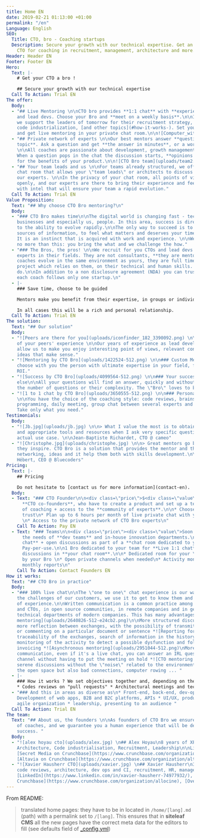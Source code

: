 ```yaml
---
title: Home EN
date: 2019-02-21 01:13:00 +01:00
permalink: "/en"
Language: English
SEO:
  Title: CTO, bro - Coaching startups
  Description: Secure your growth with our technical expertise. Get an experienced
    CTO for coaching in recruitment, management, architecture and more.
Header: Header EN
Footer: Footer EN
Hero:
  Text: |-
    # Get your CTO a bro !

    ## Secure your growth with our technical expertise
  Call To Action: Trial EN
The offer:
  Body:
  - "## Live Mentoring \n\nCTO bro provides **1:1 chat** with **experienced CTOs**
    and lead devs. Choose your Bro and **meet on a weekly basis**.\n\nIn full confidentiality
    we support the leaders of tomorrow for their recruitment strategy, management,
    code industrialization, [and other topics](#how-it-works-). Set your goals together
    and get live mentoring in your private chat room.\n\n![Computer_with_tea.png](uploads/computer_with_tea.png)"
  - "## Private network of experts \n\nOur best mentors answer **questions on any
    topic**. Ask a question and get **the answer in minutes**, or a work day at most.
    \n\nAll coaches are passionate about development, growth management, leadership...
    When a question pops in the chat the discussion starts, **opinions are challenged**
    for the benefits of your product.\n\n![CTO Bro team](uploads/team2.png)"
  - "## Your team leads and us \n\nFor teams already structured, we offer a dedicated
    chat room that allows your \"team leads\" or architects to discuss freely with
    our experts. \n\nIn the privacy of your chat room, all points of view are discussed
    openly, and our experts are there to bring their experience and feed the debates
    with intel that will ensure your team a rapid evolution."
  Call To Action: Trial EN
Value Proposition:
  Text: "## Why choose CTO Bro mentoring?\n"
  Body:
  - "### CTO Bro makes time\n\nThe digital world is changing fast - technology, practices,
    businesses and especially us, people. In this area, success is directly linked
    to the ability to evolve rapidly.\n\nThe only way to succeed is to find the right
    sources of information, to feel what matters and deserves your time and attention.
    It is an instinct that is acquired with work and experience. \n\nWe offer you
    no more than this: you bring the what and we challenge the how."
  - "### The Bros, the pros! \n\nWe recruit for you CTOs and lead devs who are recognized
    experts in their fields. They are not consultants, **they are mentors**.\n\nOur
    coaches evolve in the same environment as yours, they are full time on their ambitious
    project which relies on them, on their technical and human skills. Just like you
    do.\n\nIn addition to a non disclosure agreement (NDA) you can trust them blindly,
    each coach follows only one startup.\n"
  - |-
    ### Save time, choose to be guided

    Mentors make you benefit from their expertise, in groups or individually, occasionally or daily. No matter the method, we want your success.

    In all cases this will be a rich and personal relationship.
  Call To Action: Trial EN
The solution:
  Text: "## Our solution"
  Body:
  - "![Peers are there for you](uploads/iconfinder_182_3390092.png) \n\n### Take advantage
    of your peers' experience \n\nOur years of experience as lead developers and CTOs
    allow us to make you enjoy interesting point of views, relevant contacts and new
    ideas that make sense."
  - "![Mentoring by CTO Bro](uploads/1422524-512.png) \n\n### Custom Mentoring \n\nWe
    choose with you the person with ultimate expertise in your field, for an immediate
    ROI."
  - "![Success by CTO Bro](uploads/4099564-512.png) \n\n### Your success, nothing
    else\n\nAll your questions will find an answer, quickly and without limits in
    the number of questions or their complexity. The \"Bro\" loves to be challenged!"
  - "![1 to 1 chat by CTO Bro](uploads/3650555-512.png) \n\n### Personalize your experience
    \n\nYou have the choice of the coaching style: code reviews, brainstorming, pear
    programming, daily meeting, group chat between several experts and your collaborators.
    Take only what you need."
Testimonials:
  Body:
  - "![Jb.jpg](uploads/jb.jpg) \n\n> What I value the most is to obtain concrete recommendations
    and appropriate tools and resources when I ask very specific questions about my
    actual use case. \n\nJean-Baptiste Richardet, CTO @ cameo"
  - "![Christophe.jpg](uploads/christophe.jpg) \n\n> Great mentors go beyond questions,
    they inspire. CTO Bro is a solution that provides the mentor and the mentee with
    networking, ideas and it help them both with skills development.\n\nChristophe
    Hébert, CEO @ Bluecoders"
Pricing:
  Text: |-
    ## Pricing

    Do not hesitate to [contact us for more information](contact-en).
  Body:
  - Text: "### CTO Founder\n\n<div class=\"price\">$<div class=\"value\">2,690</div>USD/month</div>\n\nFor
      **CTO co-founders**, who have to create a product and set up a team.\n\n**1h/week**
      of coaching + access to the **community of experts**.\n\n* Choose a coach you
      trust\n* Plan up to 6 hours per month of live private chat with your \"bro\"
      \n* Access to the private network of CTO Bro experts\n"
    Call To Action: Pay EN
  - Text: "### Teams\n\n<div class=\"price\"><div class=\"value\">Soon Available</div></div>\n\nFits
      the needs of **dev teams** and in-house innovation departments.\n\n**Live 1:1
      chat** + open discussions as part of a **chat room dedicated to your team**.
      Pay-per-use.\n\n1 Bro dedicated to your team for **Live 1:1 chat** and group
      discussions in **your chat room**.\n\n* Dedicated room for your \"leads\" managed
      by your Bro \n* Open private channels when needed\n* Activity monitoring and
      monthly reports\n"
    Call To Action: Contact Founders EN
How it works:
  Text: "## CTO Bro in practice"
  Body:
  - "### 100% live chat\n\nThe \"one to one\" chat experience is our way to address
    the challenges of our customers, we use it to get to know them and share years
    of experience.\n\nWritten communication is a common practice among today's devs
    and CTOs, in open source communities, in remote companies and in general in the
    technical departments of modern companies. This has many advantages:\n\n*![Structured
    mentoring](uploads/2640826-512-e24cb2.png)\n\nMore structured discussions with
    more reflection between exchanges, with the possibility of transmitting links
    or commenting on a particular document or sentence *![Reporting for coaching sessions](uploads/2438288-512.png)\nA
    traceability of the exchanges, search of information in the history, possible
    monitoring of the activity to detect a possible dysfunction and follow-up of the
    invoicing *![Asynchronous mentoring](uploads/2951044-512.png)\nMore asynchronous
    communication, even if it's a live chat, you can answer an IRL question or another
    channel without having to put the meeting on hold *![CTO mentoring coaching](uploads/2068825-512.png)\n\nMore
    serene discussions without the \"noise\" related to the environment - noise in
    the open space but also bad connections, computer rowing ... "
  - |-
    ### How it works ? We set objectives together and, depending on the needs, here's what we do concretely:
    * Codes reviews on "pull requests" * Architectural meetings and technical choices * Regular points on the recruitment strategy * Innovation consulting, prototyping, MVP, road map
  - "### And this in areas as diverse as\n* Front-end, back-end, dev-ops, databases\n*
    Development of web apps, B2B and B2C platforms, APIs * UI/UX, product management,
    agile organization * leadership, presenting to an audience "
  Call To Action: Trial EN
The team:
  Text: "## About us, the founders \n\nAs founders of CTO Bro we ensure the recruitment
    of coaches, and we guarantee you a human experience that will be decisive in your
    success. "
  Body:
  - "![alex hoyau cto](uploads/alex.jpg) \n## Alex Hoyau\n8 years of XP as a CTO\n\nSkills:
    Architecture, Code industrialisation, Recruitment, Leadership\n\nLinks: [LinkedIn](https://www.linkedin.com/in/webappdev/),
    [Secret Media on Crunchbase](https://www.crunchbase.com/organization/secret-media-inc),
    [Altavia on Crunchbase](https://www.crunchbase.com/organization/altavia)"
  - "![Xavier Hausherr CTO](uploads/xavier.jpg) \n## Xavier Hausherr\n3 x CTO\n\nSkills:
    code reviews, architecture, dev ops and CI, recruitment, HR, management.\n\nLinks:
    [LinkedIn](https://www.linkedin.com/in/xavier-hausherr-74977932/), [AlloCiné on
    Crunchbase](https://www.crunchbase.com/organization/allocine), [Overblog on Crunchbase](https://www.crunchbase.com/organization/overblog)\n"
---
```


From README:

> translated home pages: they have to be in located in `/home/[lang].md` (path) with a permalink set to `/[lang]`. This ensures that in **siteleaf CMS** all the new pages have the correct meta data for the editors to fill (see defaults field of [_config.yml](./_config.yml))

